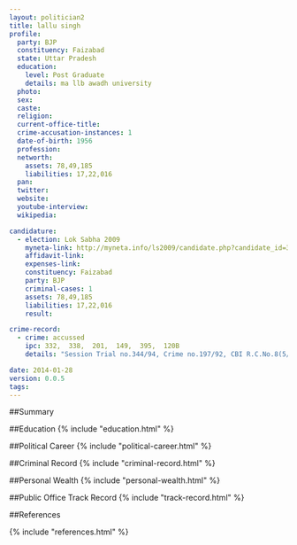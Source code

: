 ```yaml
---
layout: politician2
title: lallu singh
profile: 
  party: BJP
  constituency: Faizabad
  state: Uttar Pradesh
  education: 
    level: Post Graduate
    details: ma llb awadh university
  photo: 
  sex: 
  caste: 
  religion: 
  current-office-title: 
  crime-accusation-instances: 1
  date-of-birth: 1956
  profession: 
  networth: 
    assets: 78,49,185
    liabilities: 17,22,016
  pan: 
  twitter: 
  website: 
  youtube-interview: 
  wikipedia: 

candidature: 
  - election: Lok Sabha 2009
    myneta-link: http://myneta.info/ls2009/candidate.php?candidate_id=3975
    affidavit-link: 
    expenses-link: 
    constituency: Faizabad 
    party: BJP
    criminal-cases: 1
    assets: 78,49,185
    liabilities: 17,22,016
    result:  

crime-record: 
  - crime: accussed
    ipc: 332,  338,  201,  149,  395,  120B
    details: "Session Trial no.344/94, Crime no.197/92, CBI R.C.No.8(5/92) to R.C. No.48(5)/93Special Magistrate CBI ramjanmbhumi" 

date: 2014-01-28
version: 0.0.5
tags: 
---
```

##Summary


##Education
{% include "education.html" %}


##Political Career
{% include "political-career.html" %}


##Criminal Record
{% include "criminal-record.html" %}


##Personal Wealth
{% include "personal-wealth.html" %}


##Public Office Track Record
{% include "track-record.html" %}


##References


{% include "references.html" %}
